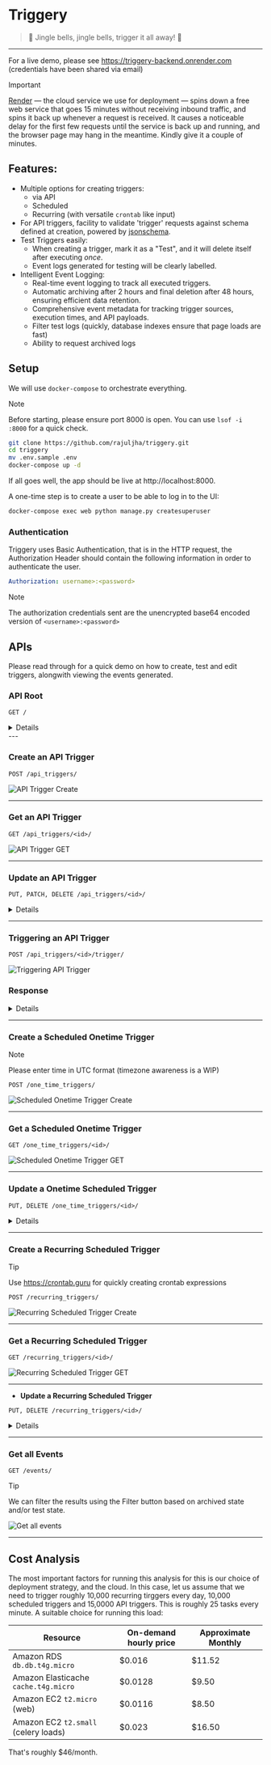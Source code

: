 # Triggery
> 🔔  Jingle bells, jingle bells, trigger it all away! 🏹

---

For a live demo, please see https://triggery-backend.onrender.com (credentials have been shared via email)


> [!IMPORTANT]
> [Render](https://render.com) — the cloud service we use for deployment — spins down a free web service that goes 15 minutes without receiving inbound traffic, and spins it back up whenever a request is received. It causes a noticeable delay for the first few requests until the service is back up and running, and the browser page may hang in the meantime. Kindly give it a couple of minutes.

## Features:

- Multiple options for creating triggers:
  - via API
  - Scheduled
  - Recurring (with versatile `crontab` like input)
- For API triggers, facility to validate 'trigger' requests against schema defined at creation, powered by [jsonschema](https://json-schema.org/).
- Test Triggers easily:
  - When creating a trigger, mark it as a "Test", and it will delete itself after executing _once_.
  - Event logs generated for testing will be clearly labelled.
- Intelligent Event Logging:
  - Real-time event logging to track all executed triggers.
  - Automatic archiving after 2 hours and final deletion after 48 hours, ensuring efficient data retention.
  - Comprehensive event metadata for tracking trigger sources, execution times, and API payloads.
  - Filter test logs (quickly, database indexes ensure that page loads are fast)
  - Ability to request archived logs

## Setup

We will use `docker-compose` to orchestrate everything.

> [!NOTE]
> Before starting, please ensure port 8000 is open. You can use `lsof -i :8000` for a quick check.


```sh
git clone https://github.com/rajuljha/triggery.git
cd triggery
mv .env.sample .env
docker-compose up -d
```

If all goes well, the app should be live at http://localhost:8000.

A one-time step is to create a user to be able to log in to the UI:

```sh
docker-compose exec web python manage.py createsuperuser
```

### Authentication
Triggery uses Basic Authentication, that is in the HTTP request, the Authorization Header should contain the following 
information in order to authenticate the user.
```yaml
Authorization: username>:<password>
```
> [!NOTE]
> The authorization credentials sent are the unencrypted base64 encoded version of `<username>:<password>`

## APIs

Please read through for a quick demo on how to create, test and edit triggers, alongwith viewing the events generated.

### **API Root**

```
GET /
```

<details>

![API Root](public/API_Root.png)

</details>
---


### **Create an API Trigger**
```
POST /api_triggers/
```
![API Trigger Create](public/API_Trigger_POST.png)

---


### **Get an API Trigger**
```
GET /api_triggers/<id>/
```
![API Trigger GET](public/API_Trigger_GET.png)


---


### **Update an API Trigger**

```
PUT, PATCH, DELETE /api_triggers/<id>/
```
<details>

![Update API Trigger](public/API_Trigger_UPDATE.png)

</details>


---


### **Triggering an API Trigger**

```
POST /api_triggers/<id>/trigger/
```

![Triggering API Trigger](public/API_Trigger_TRIGGER.png)

### **Response**
<details>

![Response after Triggering](public/API_Trigger_TRIGGER_RESPONSE.png)

</details>

---


### **Create a Scheduled Onetime Trigger**

> [!NOTE]
> Please enter time in UTC format (timezone awareness is a WIP)


```
POST /one_time_triggers/
```

![Scheduled Onetime Trigger Create](public/One_Time_Trigger_POST.png)

---


### **Get a Scheduled Onetime Trigger**
```
GET /one_time_triggers/<id>/
```
![Scheduled Onetime Trigger GET](public/One_Time_Trigger_GET.png)

---

### **Update a Onetime Scheduled Trigger**

```
PUT, DELETE /one_time_triggers/<id>/
```
<details>

![Scheduled Onetime Trigger Update](public/One_Time_Trigger_UPDATE.png)

</details>

---


### **Create a Recurring Scheduled Trigger**

> [!TIP]
> Use https://crontab.guru for quickly creating crontab expressions

```
POST /recurring_triggers/
```

![Recurring Scheduled Trigger Create](public/Recurring_Trigger_POST.png)

---


### **Get a Recurring Scheduled Trigger**
```
GET /recurring_triggers/<id>/
```
![Recurring Scheduled Trigger GET](public/Recurring_Trigger_GET.png)


---


- **Update a Recurring Scheduled Trigger**
```
PUT, DELETE /recurring_triggers/<id>/
```
<details>

![Update API Trigger](public/Recurring_Trigger_Update.png)

</details>

---


### **Get all Events**
```
GET /events/
```

> [!TIP]
> We can filter the results using the Filter button based on archived state and/or test state.

![Get all events](public/Events.png)


---

## Cost Analysis

The most important factors for running this analysis for this is our choice of deployment strategy, and the cloud. In this case, let us assume that we need to trigger roughly 10,000 recurring tirggers every day, 10,000 scheduled triggers and 15,0000 API triggers. This is roughly 25 tasks every minute. A suitable choice for running this load:


| Resource                             | On-demand hourly price | Approximate Monthly |
|--------------------------------------|------------------------|---------------------|
| Amazon RDS `db.db.t4g.micro`         | $0.016                 | $11.52              |
| Amazon Elasticache `cache.t4g.micro` | $0.0128                | $9.50               |
| Amazon EC2 `t2.micro` (web)          | $0.0116                | $8.50               |
| Amazon EC2 `t2.small` (celery loads) | $0.023                 | $16.50              |

That's roughly $46/month.
